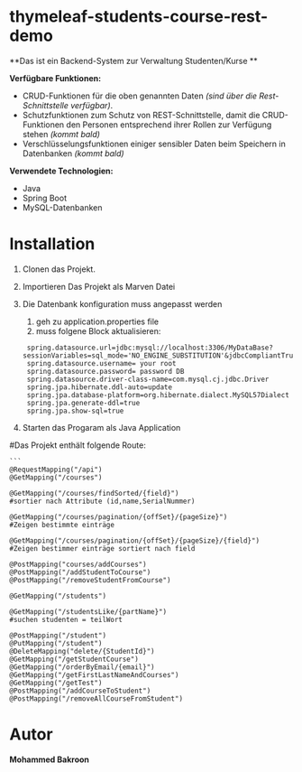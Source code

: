 
  
# thymeleaf-students-course-rest-demo
 
**Das ist ein Backend-System zur Verwaltung Studenten/Kurse **

**Verfügbare Funktionen:**

- CRUD-Funktionen für die oben genannten Daten *(sind über die Rest-Schnittstelle verfügbar)*.
- Schutzfunktionen zum Schutz von REST-Schnittstelle, damit die CRUD-Funktionen den Personen entsprechend ihrer Rollen zur Verfügung stehen *(kommt bald)*
- Verschlüsselungsfunktionen einiger sensibler Daten beim Speichern in Datenbanken *(kommt bald)*

**Verwendete Technologien:**

- Java
- Spring Boot
- MySQL-Datenbanken

# Installation
1. Clonen das Projekt. 
2. Importieren Das Projekt als Marven Datei
3. Die Datenbank konfiguration muss angepasst werden 
   1. geh zu application.properties file
   2. muss folgene Block aktualisieren: 
   
   ```  
    spring.datasource.url=jdbc:mysql://localhost:3306/MyDataBase?sessionVariables=sql_mode='NO_ENGINE_SUBSTITUTION'&jdbcCompliantTruncation=false&createDatabaseIfNotExist=true
    spring.datasource.username= your root
    spring.datasource.password= password DB
    spring.datasource.driver-class-name=com.mysql.cj.jdbc.Driver
    spring.jpa.hibernate.ddl-auto=update
    spring.jpa.database-platform=org.hibernate.dialect.MySQL57Dialect
    spring.jpa.generate-ddl=true
    spring.jpa.show-sql=true

4. Starten das Progaram als Java Application

#Das Projekt enthält folgende Route: 
  
    ```
    @RequestMapping("/api")
    @GetMapping("/courses")
    
    @GetMapping("/courses/findSorted/{field}") 
    #sortier nach Attribute (id,name,SerialNummer)
    
    @GetMapping("/courses/pagination/{offSet}/{pageSize}") 
    #Zeigen bestimmte einträge 
    
    @GetMapping("/courses/pagination/{offSet}/{pageSize}/{field}") 
    #Zeigen bestimmer einträge sortiert nach field
    
    @PostMapping("courses/addCourses")
    @PostMapping("/addStudentToCourse")
    @PostMapping("/removeStudentFromCourse")

    @GetMapping("/students")
    
    @GetMapping("/studentsLike/{partName}") 
    #suchen studenten = teilWort 
    
    @PostMapping("/student")
    @PutMapping("/student")
    @DeleteMapping("delete/{StudentId}")
    @GetMapping("/getStudentCourse")
    @GetMapping("/orderByEmail/{email}")
    @GetMapping("/getFirstLastNameAndCourses")
    @GetMapping("/getTest")
    @PostMapping("/addCourseToStudent")
    @PostMapping("/removeAllCourseFromStudent")

# Autor
**Mohammed Bakroon**
